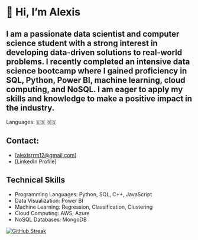 # 👋 Hi, I’m Alexis

## I am a passionate data scientist and computer science student with a strong interest in developing data-driven solutions to real-world problems. I recently completed an intensive data science bootcamp where I gained proficiency in SQL, Python, Power BI, machine learning, cloud computing, and NoSQL. I am eager to apply my skills and knowledge to make a positive impact in the industry.

Languages: 🇪🇸 🇬🇧 

## Contact:

* [alexisrrm12@gmail.com]
* [LinkedIn Profile]


## Technical Skills

* Programming Languages: Python, SQL, C++, JavaScript
* Data Visualization: Power BI
* Machine Learning: Regression, Classification, Clustering
* Cloud Computing: AWS, Azure
* NoSQL Databases: MongoDB

[![GitHub Streak](https://streak-stats.demolab.com/?user=alexxcode)](https://git.io/streak-stats)
<!---
alexxcode/alexxcode is a ✨ special ✨ repository because its `README.md` (this file) appears on your GitHub profile.
You can click the Preview link to take a look at your changes.
--->
